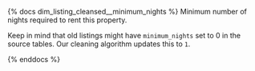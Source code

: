 {% docs dim_listing_cleansed__minimum_nights %}
Minimum number of nights required to rent this property. 

Keep in mind that old listings might have `minimum_nights` set to 0 in the source tables. Our cleaning algorithm updates this to `1`. 

{% enddocs %}